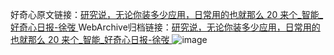 好奇心原文链接：[研究说，无论你装多少应用，日常用的也就那么 20 来个_智能_好奇心日报-徐弢 ](https://www.qdaily.com/articles/10769.html)
WebArchive归档链接：[研究说，无论你装多少应用，日常用的也就那么 20 来个_智能_好奇心日报-徐弢 ](http://web.archive.org/web/20190623163218/https://www.qdaily.com/articles/10769.html)
![image](http://ww3.sinaimg.cn/large/007d5XDply1g3wg8fhox1j30u02wl1il)